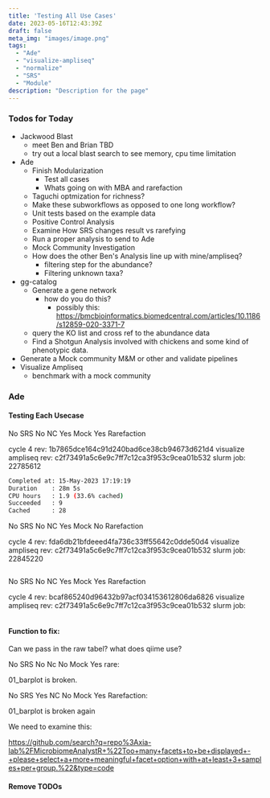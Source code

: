 ```yaml
---
title: 'Testing All Use Cases'
date: 2023-05-16T12:43:39Z
draft: false
meta_img: "images/image.png"
tags:
  - "Ade"
  - "visualize-ampliseq"
  - "normalize"
  - "SRS"
  - "Module"
description: "Description for the page"
---
```


### Todos for Today

- Jackwood Blast
  - meet Ben and Brian TBD
  - try out a local blast search to see memory, cpu time limitation
- Ade
  - Finish Modularization
    - Test all cases
    - Whats going on with MBA and rarefaction
  - Taguchi optmization for richness?
  - Make these subworkflows as opposed to one long workflow?
  - Unit tests based on the example data
  - Positive Control Analysis
  - Examine How SRS changes result vs rarefying
  - Run a proper analysis to send to Ade
  - Mock Community Investigation
  - How does the other Ben's Analysis line up with mine/ampliseq?
    - filtering step for the abundance?
    - Filtering unknown taxa?
- gg-catalog
  - Generate a gene network 
    - how do you do this?
      - possibly this: https://bmcbioinformatics.biomedcentral.com/articles/10.1186/s12859-020-3371-7
  - query the KO list and cross ref to the abundance data
  - Find a Shotgun Analysis involved with chickens and some kind of phenotypic data.
- Generate a Mock community M&M or other and validate pipelines
- Visualize Ampliseq
  - benchmark with a mock community
  
### Ade

#### Testing Each Usecase

No SRS No NC Yes Mock Yes Rarefaction

cycle 4 rev: 1b7865dce164c91d240bad6ce38cb94673d621d4
visualize ampliseq rev: c2f73491a5c6e9c7ff7c12ca3f953c9cea01b532
slurm job: 22785612

```bash
Completed at: 15-May-2023 17:19:19
Duration    : 28m 5s
CPU hours   : 1.9 (33.6% cached)
Succeeded   : 9
Cached      : 28
```

No SRS No NC Yes Mock No Rarefaction

cycle 4 rev: fda6db21bfdeeed4fa736c33ff55642c0dde50d4
visualize ampliseq rev: c2f73491a5c6e9c7ff7c12ca3f953c9cea01b532
slurm job: 22845220

```bash
```

No SRS No NC Yes Mock Yes Rarefaction

cycle 4 rev: bcaf865240d96432b97acf034153612806da6826
visualize ampliseq rev: c2f73491a5c6e9c7ff7c12ca3f953c9cea01b532
slurm job: 

```bash
```


#### Function to fix:

Can we pass in the raw tabel? what does qiime use?

No SRS No Nc No Mock Yes rare:

01_barplot is broken.

No SRS Yes NC No Mock Yes Rarefaction:

01_barplot is broken again

We need to examine this:

https://github.com/search?q=repo%3Axia-lab%2FMicrobiomeAnalystR+%22Too+many+facets+to+be+displayed+-+please+select+a+more+meaningful+facet+option+with+at+least+3+samples+per+group.%22&type=code

#### Remove TODOs
